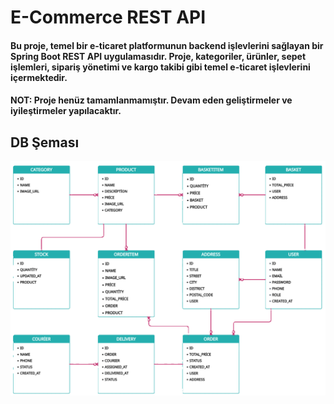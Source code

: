 # E-Commerce REST API

#### Bu proje, temel bir e-ticaret platformunun backend işlevlerini sağlayan bir Spring Boot REST API uygulamasıdır. Proje, kategoriler, ürünler, sepet işlemleri, sipariş yönetimi ve kargo takibi gibi temel e-ticaret işlevlerini içermektedir.
#### NOT: Proje henüz tamamlanmamıştır. Devam eden geliştirmeler ve iyileştirmeler yapılacaktır.

## DB Şeması
![diagram2.PNG](src/main/resources/images/diagram2.PNG)